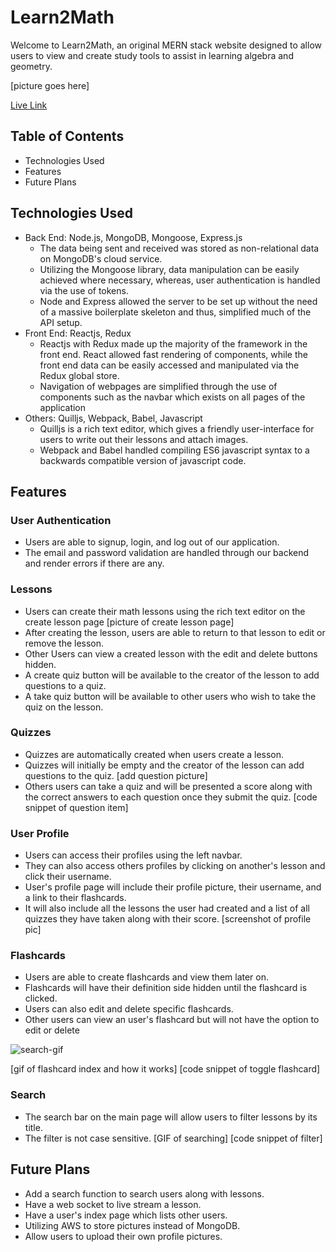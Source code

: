# Learn2Math

Welcome to Learn2Math, an original MERN stack website designed to allow users to view and create study tools
to assist in learning algebra and geometry.

[picture goes here]

[Live Link](https://learn2math.herokuapp.com/#/)

## Table of Contents
* Technologies Used
* Features
* Future Plans

## Technologies Used
* Back End: Node.js, MongoDB, Mongoose, Express.js
  * The data being sent and received was stored as non-relational data on MongoDB's cloud service.
  * Utilizing the Mongoose library, data manipulation can be easily achieved where necessary, whereas, user authentication is
    handled via the use of tokens.
  * Node and Express allowed the server to be set up without the need of a massive boilerplate skeleton
    and thus, simplified much of the API setup.
* Front End: Reactjs, Redux
  * Reactjs with Redux made up the majority of the framework in the front end. React allowed fast rendering of components,
    while the front end data can be easily accessed and manipulated via the Redux global store.
  * Navigation of webpages are simplified through the use of components such as the navbar which exists on all pages of 
    the application
* Others: Quilljs, Webpack, Babel, Javascript
  * Quilljs is a rich text editor, which gives a friendly user-interface for users to write out their lessons and attach images.
  * Webpack and Babel handled compiling ES6 javascript syntax to a backwards compatible version of javascript code.

## Features

### User Authentication
* Users are able to signup, login, and log out of our application.
* The email and password validation are handled through our backend and render errors if there are any.

### Lessons
* Users can create their math lessons using the rich text editor on the create lesson page
[picture of create lesson page]
* After creating the lesson, users are able to return to that lesson to edit or remove the lesson.
* Other Users can view a created lesson with the edit and delete buttons hidden.
* A create quiz button will be available to the creator of the lesson to add questions to a quiz.
* A take quiz button will be available to other users who wish to take the quiz on the lesson.

### Quizzes
* Quizzes are automatically created when users create a lesson.
* Quizzes will initially be empty and the creator of the lesson can add questions to the quiz.
[add question picture]
* Others users can take a quiz and will be presented a score along with the correct answers to
  each question once they submit the quiz.
[code snippet of question item]
  

### User Profile
* Users can access their profiles using the left navbar.
* They can also access others profiles by clicking on another's lesson and click their username.
* User's profile page will include their profile picture, their username, and a link to their flashcards.
* It will also include all the lessons the user had created and a list of all quizzes they have taken along with their score.
[screenshot of profile pic]

### Flashcards
* Users are able to create flashcards and view them later on.
* Flashcards will have their definition side hidden until the flashcard is clicked.
* Users can also edit and delete specific flashcards.
* Other users can view an user's flashcard but will not have the option to edit or delete

![search-gif](https://user-images.githubusercontent.com/59910096/170565977-9f76f24b-2e4e-4f81-844f-5bf404b7d25e.gif)

[gif of flashcard index and how it works]
[code snippet of toggle flashcard]

### Search
* The search bar on the main page will allow users to filter lessons by its title.
* The filter is not case sensitive.
[GIF of searching]
[code snippet of filter]

## Future Plans
* Add a search function to search users along with lessons.
* Have a web socket to live stream a lesson.
* Have a user's index page which lists other users.
* Utilizing AWS to store pictures instead of MongoDB.
* Allow users to upload their own profile pictures.


